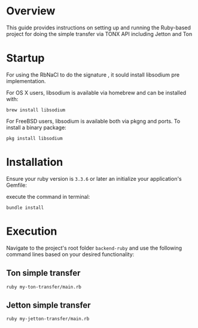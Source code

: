 # Overview
This guide provides instructions on setting up and running the Ruby-based project for doing the simple transfer via TONX API including Jetton and Ton 

# Startup
For using the RbNaCl to do the signature , it sould install libsodium pre implementation.

For OS X users, libsodium is available via homebrew and can be installed with:

```
brew install libsodium
```
For FreeBSD users, libsodium is available both via pkgng and ports. To install a binary package:

```
pkg install libsodium
```

# Installation
Ensure your ruby version is `3.3.6` or later an initialize your application's Gemfile:

execute the command in terminal:

```
bundle install
```

# Execution
Navigate to the project's root folder `backend-ruby` and use the following command lines based on your desired functionality:

## Ton simple transfer
```
ruby my-ton-transfer/main.rb
```

## Jetton simple transfer
```
ruby my-jetton-transfer/main.rb
```